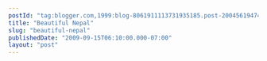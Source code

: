 ```yaml
---
postId: "tag:blogger.com,1999:blog-8061911113731935185.post-2004561947498889616"
title: "Beautiful Nepal"
slug: "beautiful-nepal"
publishedDate: "2009-09-15T06:10:00.000-07:00"
layout: "post"
---
```




